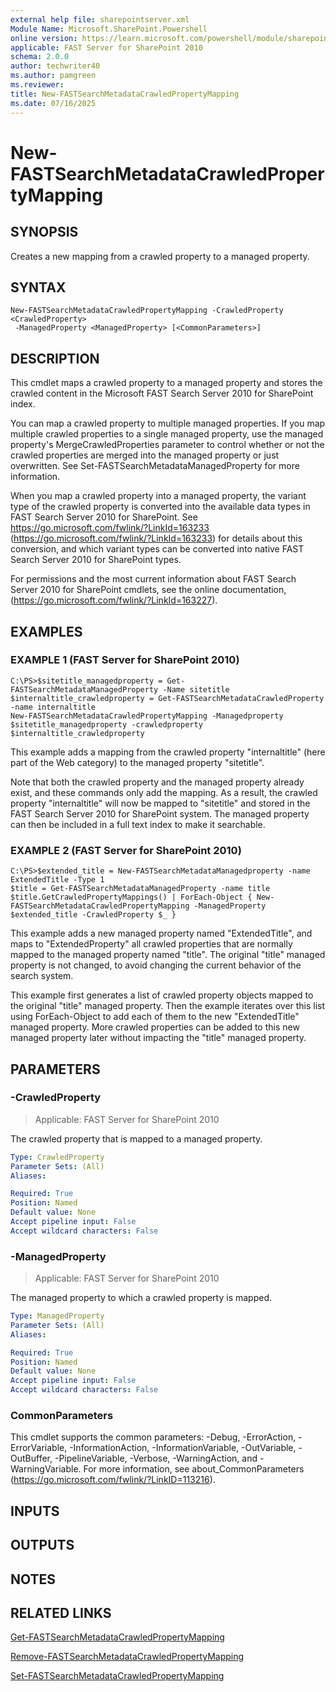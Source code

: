 ```yaml
---
external help file: sharepointserver.xml
Module Name: Microsoft.SharePoint.Powershell
online version: https://learn.microsoft.com/powershell/module/sharepoint-server/new-fastsearchmetadatacrawledpropertymapping
applicable: FAST Server for SharePoint 2010
schema: 2.0.0
author: techwriter40
ms.author: pamgreen
ms.reviewer:
title: New-FASTSearchMetadataCrawledPropertyMapping
ms.date: 07/16/2025
---
```


# New-FASTSearchMetadataCrawledPropertyMapping

## SYNOPSIS
Creates a new mapping from a crawled property to a managed property.

## SYNTAX

```
New-FASTSearchMetadataCrawledPropertyMapping -CrawledProperty <CrawledProperty>
 -ManagedProperty <ManagedProperty> [<CommonParameters>]
```

## DESCRIPTION
This cmdlet maps a crawled property to a managed property and stores the crawled content in the Microsoft FAST Search Server 2010 for SharePoint index.

You can map a crawled property to multiple managed properties.
If you map multiple crawled properties to a single managed property, use the managed property's MergeCrawledProperties parameter to control whether or not the crawled properties are merged into the managed property or just overwritten.
See Set-FASTSearchMetadataManagedProperty for more information.

When you map a crawled property into a managed property, the variant type of the crawled property is converted into the available data types in FAST Search Server 2010 for SharePoint.
See https://go.microsoft.com/fwlink/?LinkId=163233 (https://go.microsoft.com/fwlink/?LinkId=163233) for details about this conversion, and which variant types can be converted into native FAST Search Server 2010 for SharePoint types.

For permissions and the most current information about FAST Search Server 2010 for SharePoint cmdlets, see the online documentation, (https://go.microsoft.com/fwlink/?LinkId=163227).

## EXAMPLES

### EXAMPLE 1 (FAST Server for SharePoint 2010)
```
C:\PS>$sitetitle_managedproperty = Get-FASTSearchMetadataManagedProperty -Name sitetitle
$internaltitle_crawledproperty = Get-FASTSearchMetadataCrawledProperty -name internaltitle
New-FASTSearchMetadataCrawledPropertyMapping -Managedproperty $sitetitle_managedproperty -crawledproperty $internaltitle_crawledproperty
```

This example adds a mapping from the crawled property "internaltitle" (here part of the Web category) to the managed property "sitetitle".

Note that both the crawled property and the managed property already exist, and these commands only add the mapping.
As a result, the crawled property "internaltitle" will now be mapped to "sitetitle" and stored in the FAST Search Server 2010 for SharePoint system.
The managed property can then be included in a full text index to make it searchable.

### EXAMPLE 2 (FAST Server for SharePoint 2010)
```
C:\PS>$extended_title = New-FASTSearchMetadataManagedproperty -name ExtendedTitle -Type 1
$title = Get-FASTSearchMetadataManagedProperty -name title
$title.GetCrawledPropertyMappings() | ForEach-Object { New-FASTSearchMetadataCrawledPropertyMapping -ManagedProperty $extended_title -CrawledProperty $_ }
```

This example adds a new managed property named "ExtendedTitle", and maps to "ExtendedProperty" all crawled properties that are normally mapped to the managed property named "title".
The original "title" managed property is not changed, to avoid changing the current behavior of the search system.

This example first generates a list of crawled property objects mapped to the original "title" managed property.
Then the example iterates over this list using ForEach-Object to add each of them to the new "ExtendedTitle" managed property.
More crawled properties can be added to this new managed property later without impacting the "title" managed property.

## PARAMETERS

### -CrawledProperty

> Applicable: FAST Server for SharePoint 2010

The crawled property that is mapped to a managed property.

```yaml
Type: CrawledProperty
Parameter Sets: (All)
Aliases:

Required: True
Position: Named
Default value: None
Accept pipeline input: False
Accept wildcard characters: False
```

### -ManagedProperty

> Applicable: FAST Server for SharePoint 2010

The managed property to which a crawled property is mapped.

```yaml
Type: ManagedProperty
Parameter Sets: (All)
Aliases:

Required: True
Position: Named
Default value: None
Accept pipeline input: False
Accept wildcard characters: False
```

### CommonParameters
This cmdlet supports the common parameters: -Debug, -ErrorAction, -ErrorVariable, -InformationAction, -InformationVariable, -OutVariable, -OutBuffer, -PipelineVariable, -Verbose, -WarningAction, and -WarningVariable. For more information, see about_CommonParameters (https://go.microsoft.com/fwlink/?LinkID=113216).

## INPUTS

## OUTPUTS

## NOTES

## RELATED LINKS

[Get-FASTSearchMetadataCrawledPropertyMapping](Get-FASTSearchMetadataCrawledPropertyMapping.md)

[Remove-FASTSearchMetadataCrawledPropertyMapping](Remove-FASTSearchMetadataCrawledPropertyMapping.md)

[Set-FASTSearchMetadataCrawledPropertyMapping](Set-FASTSearchMetadataCrawledPropertyMapping.md)
